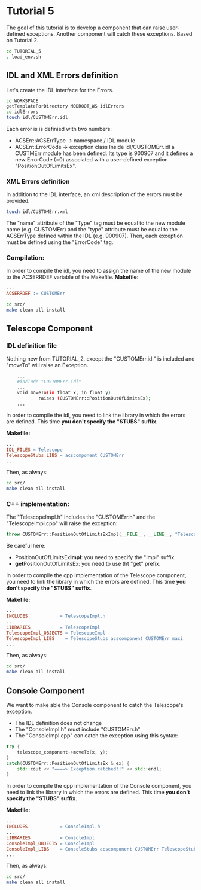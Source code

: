 # Tutorial 5
The goal of this tutorial is to develop a component that can raise user-defined exceptions. Another component will catch these exceptions. Based on Tutorial 2.

```bash
cd TUTORIAL_5
. load_env.sh
```
## IDL and XML Errors definition
Let's create the IDL interface for the Errors.
```bash
cd WORKSPACE
getTemplateForDirectory MODROOT_WS idlErrors
cd idlErrors
touch idl/CUSTOMErr.idl
```
Each error is is definied with two numbers:
* ACSErr::ACSErrType -> namespace / IDL module
* ACSErr::ErrorCode -> exception class
Inside idl/CUSTOMErr.idl a CUSTMErr module has been defined. Its type is 900907 and it defines a new ErrorCode (=0) associated with a user-defined exception "PositionOutOfLimitsEx". 

### XML Errors definition
In addition to the IDL interface, an xml description of the errors must be provided.
```bash
touch idl/CUSTOMErr.xml
```
The "name" attribute of the "Type" tag must be equal to the new module name (e.g. CUSTOMErr) and the "type" attribute must be equal to the ACSErrType defined within the IDL (e.g. 900907). Then, each exception must be defined using the "ErrorCode" tag. 

### Compilation:
In order to compile the idl, you need to assign the name of the new module to the ACSERRDEF variable of the Makefile. 
**Makefile:**
```makefile
...
ACSERRDEF := CUSTOMErr
```
```bash
cd src/
make clean all install
```

## Telescope Component

### IDL definition file
Nothing new from TUTORIAL_2, except the "CUSTOMErr.idl" is included and "moveTo" will raise an Exception.
```bash
    ...
    #include "CUSTOMErr.idl"
    ...
    void moveTo(in float x, in float y)
    		raises (CUSTOMErr::PositionOutOfLimitsEx);
    ...
```
In order to compile the idl, you need to link the library in which the errors are defined. This time **you don't specify the "STUBS" suffix**.

 **Makefile:**
```makefile
...
IDL_FILES = Telescope
TelescopeStubs_LIBS = acscomponent CUSTOMErr
...
```
Then, as always:
```bash
cd src/
make clean all install
```
### C++ implementation:
The "TelescopeImpl.h" includes the "CUSTOMErr.h" and the "TelescopeImpl.cpp" will raise the exception:
```cpp
throw CUSTOMErr::PositionOutOfLimitsExImpl(__FILE__, __LINE__, "Telescope cannot move here!").getPositionOutOfLimitsEx();
```
Be careful here:
* PositionOutOfLimitsEx**Impl**: you need to specify the "Impl" suffix.
* **get**PositionOutOfLimitsEx: you need to use tht "get" prefix.

In order to compile the cpp implementation of the Telescope component, you need to link the library in which the errors are defined. This time **you don't specify the "STUBS" suffix**.

 **Makefile:**
```makefile
...
INCLUDES            = TelescopeImpl.h
...
LIBRARIES           = TelescopeImpl
TelescopeImpl_OBJECTS = TelescopeImpl
TelescopeImpl_LIBS    = TelescopeStubs acscomponent CUSTOMErr maci
...
```
Then, as always:
```bash
cd src/
make clean all install
```

## Console Component
We want to make able the Console component to catch the Telescope's exception. 
* The IDL definition does not change
* The "ConsoleImpl.h" must include "CUSTOMErr.h"
* The "ConsoleImpl.cpp" can catch the exception using this syntax:
```cpp
try {
    telescope_component->moveTo(x, y);
}
catch(CUSTOMErr::PositionOutOfLimitsEx &_ex) { 
    std::cout << "====> Exception catched!!" << std::endl;
}
```
In order to compile the cpp implementation of the Console component, you need to link the library in which the errors are defined. This time **you don't specify the "STUBS" suffix**.

**Makefile:**
```makefile
...
INCLUDES            = ConsoleImpl.h
...
LIBRARIES           = ConsoleImpl
ConsoleImpl_OBJECTS = ConsoleImpl
ConsoleImpl_LIBS    = ConsoleStubs acscomponent CUSTOMErr TelescopeStubs maci
...
```
Then, as always:
```bash
cd src/
make clean all install
```